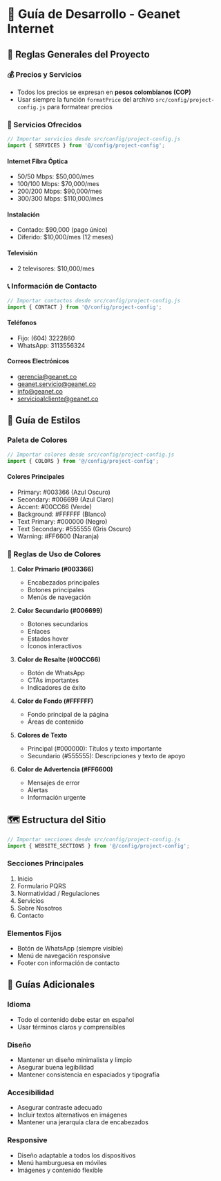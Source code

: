 # 📄 Guía de Desarrollo - Geanet Internet

## 🎯 Reglas Generales del Proyecto

### 💰 Precios y Servicios
- Todos los precios se expresan en **pesos colombianos (COP)**
- Usar siempre la función `formatPrice` del archivo `src/config/project-config.js` para formatear precios

### 📱 Servicios Ofrecidos
```javascript
// Importar servicios desde src/config/project-config.js
import { SERVICES } from '@/config/project-config';
```

#### Internet Fibra Óptica
- 50/50 Mbps: $50,000/mes
- 100/100 Mbps: $70,000/mes
- 200/200 Mbps: $90,000/mes
- 300/300 Mbps: $110,000/mes

#### Instalación
- Contado: $90,000 (pago único)
- Diferido: $10,000/mes (12 meses)

#### Televisión
- 2 televisores: $10,000/mes

### 📞 Información de Contacto
```javascript
// Importar contactos desde src/config/project-config.js
import { CONTACT } from '@/config/project-config';
```

#### Teléfonos
- Fijo: (604) 3222860
- WhatsApp: 3113556324

#### Correos Electrónicos
- gerencia@geanet.co
- geanet.servicio@geanet.co
- info@geanet.co
- servicioalcliente@geanet.co

## 🎨 Guía de Estilos

### Paleta de Colores
```javascript
// Importar colores desde src/config/project-config.js
import { COLORS } from '@/config/project-config';
```

#### Colores Principales
- Primary: #003366 (Azul Oscuro)
- Secondary: #006699 (Azul Claro)
- Accent: #00CC66 (Verde)
- Background: #FFFFFF (Blanco)
- Text Primary: #000000 (Negro)
- Text Secondary: #555555 (Gris Oscuro)
- Warning: #FF6600 (Naranja)

### 📏 Reglas de Uso de Colores

1. **Color Primario (#003366)**
   - Encabezados principales
   - Botones principales
   - Menús de navegación

2. **Color Secundario (#006699)**
   - Botones secundarios
   - Enlaces
   - Estados hover
   - Íconos interactivos

3. **Color de Resalte (#00CC66)**
   - Botón de WhatsApp
   - CTAs importantes
   - Indicadores de éxito

4. **Color de Fondo (#FFFFFF)**
   - Fondo principal de la página
   - Áreas de contenido

5. **Colores de Texto**
   - Principal (#000000): Títulos y texto importante
   - Secundario (#555555): Descripciones y texto de apoyo

6. **Color de Advertencia (#FF6600)**
   - Mensajes de error
   - Alertas
   - Información urgente

## 🗺️ Estructura del Sitio
```javascript
// Importar secciones desde src/config/project-config.js
import { WEBSITE_SECTIONS } from '@/config/project-config';
```

### Secciones Principales
1. Inicio
2. Formulario PQRS
3. Normatividad / Regulaciones
4. Servicios
5. Sobre Nosotros
6. Contacto

### Elementos Fijos
- Botón de WhatsApp (siempre visible)
- Menú de navegación responsive
- Footer con información de contacto

## 📝 Guías Adicionales

### Idioma
- Todo el contenido debe estar en español
- Usar términos claros y comprensibles

### Diseño
- Mantener un diseño minimalista y limpio
- Asegurar buena legibilidad
- Mantener consistencia en espaciados y tipografía

### Accesibilidad
- Asegurar contraste adecuado
- Incluir textos alternativos en imágenes
- Mantener una jerarquía clara de encabezados

### Responsive
- Diseño adaptable a todos los dispositivos
- Menú hamburguesa en móviles
- Imágenes y contenido flexible 